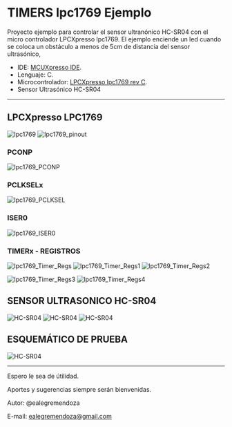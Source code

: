 #   TIMERS lpc1769 Ejemplo
Proyecto ejemplo para controlar el sensor ultranónico HC-SR04 con el micro controlador LPCXpresso lpc1769.
El ejemplo enciende un led cuando se coloca un obstáculo a menos de 5cm de distancia del sensor ultrasónico,

- IDE: [MCUXpresso IDE](https://www.nxp.com/design/software/development-software/mcuxpresso-software-and-tools-/mcuxpresso-integrated-development-environment-ide:MCUXpresso-IDE).
- Lenguaje: C.
- Microcontrolador: [LPCXpresso lpc1769 rev C](https://www.embeddedartists.com/products/lpc1769-lpcxpresso/).
- Sensor Ultrasónico HC-SR04

---
## LPCXpresso LPC1769
![lpc1769](img/lpc1769_lpcxpresso.png "LPCXpresso LPC1769 revC.") 
![lpc1769_pinout](img/lpc1769_pinout.png "LPCXpresso LPC1769 pinout")

### PCONP
![lpc1769_PCONP](img/PCONP.png "LPC1769 PCONP REGISTER")

### PCLKSELx
![lpc1769_PCLKSEL](img/PCLKSEL.png "LPC1769 PCLKSELx REGISTER")

### ISER0
![lpc1769_ISER0](img/ISER0.png "LPC1769 ISER0 REGISTER")

### TIMERx - REGISTROS
![lpc1769_Timer_Regs](img/TIMER_Regs.png "LPC1769 TIMERS REGISTERS")
![lpc1769_Timer_Regs1](img/TIMER_Regs_1.png "LPC1769 TIMERS REGISTERS")
![lpc1769_Timer_Regs2](img/EMR_register.png "LPC1769 TIMERS REGISTERS")

![lpc1769_Timer_Regs3](img/TCTCR_register.png "LPC1769 TIMERS REGISTERS")
![lpc1769_Timer_Regs4](img/TCCR_register.png "LPC1769 TIMERS REGISTERS")

## SENSOR ULTRASONICO HC-SR04
![HC-SR04](img/HCSR04.jpg "Sensor ultrasonico HC-SR04")
![HC-SR04](img/seniales.jpg "Sensor ultrasonico HC-SR04")
![HC-SR04](img/caracteristicas.jpg "Sensor ultrasonico HC-SR04 caracteristicas")
## ESQUEMÁTICO DE PRUEBA
![HC-SR04](img/SCH.png "Circuito esquemático")

---
Espero le sea de útilidad.

Aportes y sugerencias siempre serán bienvenidas.

Autor: @ealegremendoza

E-mail: ealegremendoza@gmail.com
